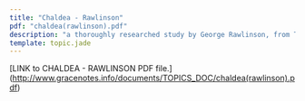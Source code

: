 ```yaml
---
title: "Chaldea - Rawlinson"
pdf: "chaldea(rawlinson).pdf"
description: "a thoroughly researched study by George Rawlinson, from The Seven Great Monarchies of the Ancient Eastern World."
template: topic.jade
---
```


[LINK to CHALDEA - RAWLINSON PDF file.] (http://www.gracenotes.info/documents/TOPICS_DOC/chaldea(rawlinson).pdf)
